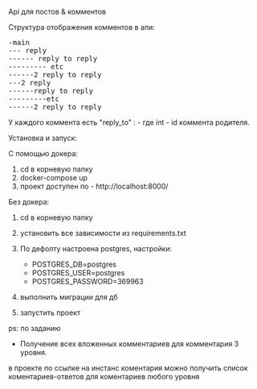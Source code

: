 Api для постов & комментов

Структура отображения комментов в апи:

<pre>
-main
--- reply
------ reply to reply
--------- etc
------2 reply to reply
---2 reply
------reply to reply
---------etc
------2 reply to reply
</pre>
У каждого коммента есть "reply_to" : <int> - где int - id коммента родителя.

Установка и запуск:

С помощью докера:
1) cd в корневую папку
2) docker-compose up
3) проект доступен по - http://localhost:8000/

Без докера:
1) cd в корневую папку
2) установить все зависимости из requirements.txt
3) По дефолту настроена postgres, настройки:
      - POSTGRES_DB=postgres
      - POSTGRES_USER=postgres
      - POSTGRES_PASSWORD=369963

4) выполнить миграции для дб
5) запустить проект



ps: по заданию
- Получение всех вложенных комментариев для комментария 3 уровня.

в проекте по ссылке на инстанс коментария можно получить список коментариев-ответов для коментариев любого уровня
